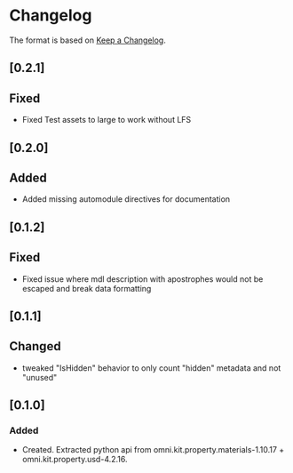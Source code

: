 # Changelog

The format is based on [Keep a Changelog](https://keepachangelog.com/en/1.0.0/).

## [0.2.1]
## Fixed
- Fixed Test assets to large to work without LFS

## [0.2.0]
## Added
- Added missing automodule directives for documentation

## [0.1.2]
## Fixed
- Fixed issue where mdl description with apostrophes would not be escaped and break data formatting

## [0.1.1]
## Changed
- tweaked "IsHidden" behavior to only count "hidden" metadata and not "unused"

## [0.1.0]
### Added
- Created. Extracted python api from omni.kit.property.materials-1.10.17 + omni.kit.property.usd-4.2.16.
